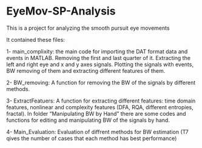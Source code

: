 # EyeMov-SP-Analysis
This is a project for analyzing the smooth pursuit eye movements


It contained these files:

1-	main_complixity: the main code for importing the DAT format data and events in MATLAB. Removing the first and last quarter of it. Extracting the left and right eye and x and y axes signals. Plotting the signals with events, BW removing of them and extracting different features of them.

2-	BW_removing: A function for removing the BW of the signals by different methods.

3-	ExtractFeatuers: A function for extracting different features: time domain features, nonlinear and complexity features (DFA, RQA, different entropies, fractal).
In folder “Manipulating BW by Hand” there are some codes and functions for editing and manipulating BW of the signals by hand.

4- Main_Evaluation: Evaluation of diffrent methods for BW estimation (T7 qives the number of cases that each method has best performance)
